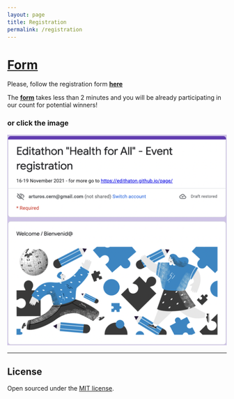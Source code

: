 ```yaml
---
layout: page
title: Registration
permalink: /registration
---
```


# **[Form](https://forms.gle/71HnETqtuDGiXwok9)**
Please, follow the registration form **[here](https://forms.gle/71HnETqtuDGiXwok9)**

The **[form](https://forms.gle/71HnETqtuDGiXwok9)** takes  less than 2 minutes and you will be already participating in our count for potential winners!

### or click the image

[![Google form](assets/img/google-form.png)](https://forms.gle/71HnETqtuDGiXwok9)

---

## License

Open sourced under the [MIT license](https://github.com/edithaton/page/LICENSE.md).
